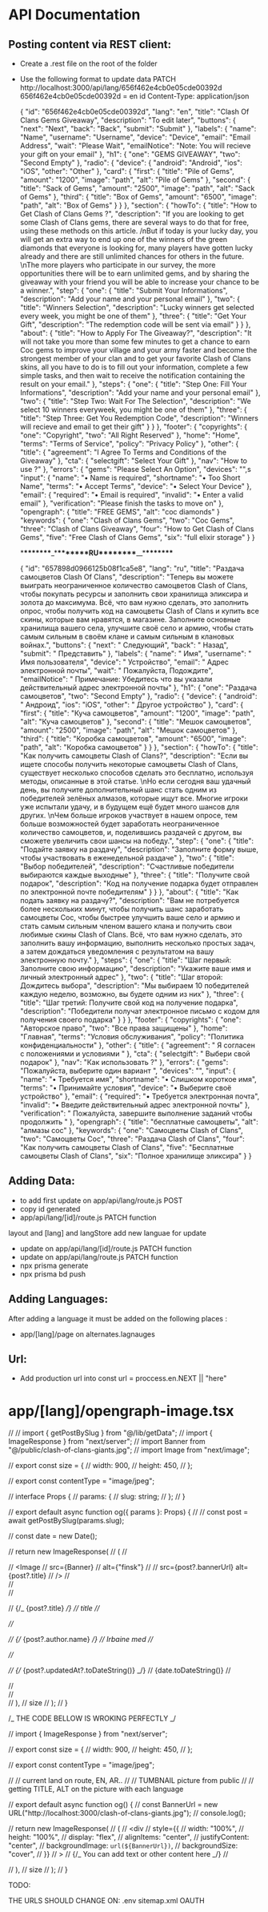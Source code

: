 # API Documentation

## Posting content via REST client:

- Create a .rest file on the root of the folder
- Use the following format to update data
  PATCH http://localhost:3000/api/lang/656f462e4cb0e05cde00392d  
   656f462e4cb0e05cde00392d = en id
  Content-Type: application/json

  {
  "id": "656f462e4cb0e05cde00392d",
  "lang": "en",
  "title": "Clash Of Clans Gems Giveaway",
  "description": "To edit later",
  "buttons": {
  "next": "Next",
  "back": "Back",
  "submit": "Submit"
  },
  "labels": {
  "name": "Name",
  "username": "Username",
  "device": "Device",
  "email": "Email Address",
  "wait": "Please Wait",
  "emailNotice": "Note: You will recieve your gift on your email"
  },
  "h1": {
  "one": "GEMS GIVEAWAY",
  "two": "Second Empty"
  },
  "radio": {
  "device": {
  "android": "Android",
  "ios": "iOS",
  "other": "Other"
  },
  "card": {
  "first": {
  "title": "Pile of Gems",
  "amount": "1200",
  "image": "path",
  "alt": "Pile of Gems"
  },
  "second": {
  "title": "Sack of Gems",
  "amount": "2500",
  "image": "path",
  "alt": "Sack of Gems"
  },
  "third": {
  "title": "Box of Gems",
  "amount": "6500",
  "image": "path",
  "alt": "Box of Gems"
  }
  }
  },
  "section": {
  "howTo": {
  "title": "How to Get Clash of Clans Gems ?",
  "description": "If you are looking to get some Clash of Clans gems, there are several ways to do that for free, using these methods on this article. /nBut if today is your lucky day, you will get an extra way to end up one of the winners of the green diamonds that everyone is looking for, many players have gotten lucky already and there are still unlimited chances for others in the future. \nThe more players who participate in our survey, the more opportunities there will be to earn unlimited gems, and by sharing the giveaway with your friend you will be able to increase your chance to be a winner.",
  "step": {
  "one": {
  "title": "Submit Your Informations",
  "description": "Add your name and your personal email"
  },
  "two": {
  "title": "Winners Selection",
  "description": "Lucky winners get selected every week, you might be one of them"
  },
  "three": {
  "title": "Get Your Gift",
  "description": "The redemption code will be sent via email"
  }
  }
  },
  "about": {
  "title": "How to Apply For The Giveaway?",
  "description": "It will not take you more than some few minutes to get a chance to earn Coc gems to improve your village and your army faster and become the strongest member of your clan and to get your favorite Clash of Clans skins, all you have to do is to fill out your information, complete a few simple tasks, and then wait to receive the notification containing the result on your email."
  },
  "steps": {
  "one": {
  "title": "Step One: Fill Your Informations",
  "description": "Add your name and your personal email"
  },
  "two": {
  "title": "Step Two: Wait For The Selection",
  "description": "We select 10 winners everyweek, you might be one of them"
  },
  "three": {
  "title": "Step Three: Get You Redemption Code",
  "description": "Winners will recieve and email to get their gift"
  }
  }
  },
  "footer": {
  "copyrights": {
  "one": "Copyright",
  "two": "All Right Reserved"
  },
  "home": "Home",
  "terms": "Terms of Service",
  "policy": "Privacy Policy"
  },
  "other": {
  "title": {
  "agreement": "I Agree To Terms and Conditions of the Giveaway"
  },
  "cta": {
  "selectgift": "Select Your Gift"
  },
  "nav": "How to use ?"
  },
  "errors": {
  "gems": "Please Select An Option",
  "devices": "",s
  "input": {
  "name": "• Name is required",
  "shortname": "• Too Short Name",
  "terms": "• Accept Terms",
  "device": "• Select Your Device"
  },
  "email": {
  "required": "• Email is required",
  "invalid": "• Enter a valid email"
  },
  "verification": "Please finish the tasks to move on"
  },
  "opengraph": {
  "title": "FREE GEMS",
  "alt": "coc diamonds"
  }
  "keywords": {
  "one": "Clash of Clans Gems",
  "two": "Coc Gems",
  "three": "Clash of Clans Giveaway",
  "four": "How to Get Clash of Clans Gems",
  "five": "Free Clash of Clans Gems",
  "six": "full elixir storage"
  }
  }

  \***\*\*\*\*\*\*\***\_\***\*\*\*\*\*\*\***RU\***\*\*\*\*\*\*\***\_\_\***\*\*\*\*\*\*\***

  {
  "id": "657898d0966125b08f1ca5e8",
  "lang": "ru",
  "title": "Раздача самоцветов Clash Of Clans",
  "description": "Теперь вы можете выиграть неограниченное количество самоцветов Clash of Clans, чтобы покупать ресурсы и заполнить свои хранилища эликсира и золота до максимума. Всё, что вам нужно сделать, это заполнить опрос, чтобы получить код на самоцветы Clash of Clans и купить все скины, которые вам нравятся, в магазине. Заполните основные хранилища вашего села, улучшите своё село и армию, чтобы стать самым сильным в своём клане и самым сильным в клановых войнах.",
  "buttons": {
  "next": " Следующий",
  "back": " Назад",
  "submit": " Представить"
  },
  "labels": {
  "name": " Имя",
  "username": " Имя пользователя",
  "device": " Устройство",
  "email": " Адрес электронной почты",
  "wait": " Пожалуйста, Подождите",
  "emailNotice": " Примечание: Убедитесь что вы указали действительный адрес электронной почты"
  },
  "h1": {
  "one": "Раздача самоцветов",
  "two": "Second Empty"
  },
  "radio": {
  "device": {
  "android": " Андроид",
  "ios": "iOS",
  "other": " Другое устройство"
  },
  "card": {
  "first": {
  "title": "Куча самоцветов",
  "amount": "1200",
  "image": "path",
  "alt": "Куча самоцветов"
  },
  "second": {
  "title": "Мешок самоцветов",
  "amount": "2500",
  "image": "path",
  "alt": "Мешок самоцветов"
  },
  "third": {
  "title": "Коробка самоцветов",
  "amount": "6500",
  "image": "path",
  "alt": "Коробка самоцветов"
  }
  }
  },
  "section": {
  "howTo": {
  "title": "Как получить самоцветы Clash of Clans?",
  "description": "Если вы ищете способы получить некоторые самоцветы Clash of Clans, существует несколько способов сделать это бесплатно, используя методы, описанные в этой статье. \nНо если сегодня ваш удачный день, вы получите дополнительный шанс стать одним из победителей зелёных алмазов, которые ищут все. Многие игроки уже испытали удачу, и в будущем ещё будет много шансов для других. \nЧем больше игроков участвует в нашем опросе, тем больше возможностей будет заработать неограниченное количество самоцветов, и, поделившись раздачей с другом, вы сможете увеличить свои шансы на победу.",
  "step": {
  "one": {
  "title": "Подайте заявку на раздачу",
  "description": "Заполните форму выше, чтобы участвовать в еженедельной раздаче"
  },
  "two": {
  "title": "Выбор победителей",
  "description": "Счастливые победители выбираются каждые выходные"
  },
  "three": {
  "title": "Получите свой подарок",
  "description": "Код на получение подарка будет отправлен по электронной почте победителям"
  }
  }
  },
  "about": {
  "title": "Как подать заявку на раздачу?",
  "description": "Вам не потребуется более нескольких минут, чтобы получить шанс заработать самоцветы Coc, чтобы быстрее улучшить ваше село и армию и стать самым сильным членом вашего клана и получить свои любимые скины Clash of Clans. Всё, что вам нужно сделать, это заполнить вашу информацию, выполнить несколько простых задач, а затем дождаться уведомления с результатом на вашу электронную почту."
  },
  "steps": {
  "one": {
  "title": "Шаг первый: Заполните свою информацию",
  "description": "Укажите ваше имя и личный электронный адрес"
  },
  "two": {
  "title": "Шаг второй: Дождитесь выбора",
  "description": "Мы выбираем 10 победителей каждую неделю, возможно, вы будете одним из них"
  },
  "three": {
  "title": "Шаг третий: Получите свой код на получение подарка",
  "description": "Победители получат электронное письмо с кодом для получения своего подарка"
  }
  }
  },
  "footer": {
  "copyrights": {
  "one": "Авторское право",
  "two": "Все права защищены"
  },
  "home": "Главная",
  "terms": "Условия обслуживания",
  "policy": "Политика конфиденциальности"
  },
  "other": {
  "title": {
  "agreement": " Я согласен с положениями и условиями "
  },
  "cta": {
  "selectgift": " Выбери свой подарок"
  },
  "nav": "Как использовать ?"
  },
  "errors": {
  "gems": "Пожалуйста, выберите один вариант ",
  "devices": "",
  "input": {
  "name": "• Требуется имя",
  "shortname": "• Слишком короткое имя",
  "terms": "• Принимайте условия",
  "device": "• Выберите своё устройство"
  },
  "email": {
  "required": "• Требуется электронная почта",
  "invalid": "• Введите действительный адрес электронной почты"
  },
  "verification": " Пожалуйста, завершите выполнение заданий чтобы продолжить "
  },
  "opengraph": {
  "title": "бесплатные самоцветы",
  "alt": "алмазы coc"
  },
  "keywords": {
  "one": "Самоцветы Clash of Clans",
  "two": "Самоцветы Coc",
  "three": "Раздача Clash of Clans",
  "four": "Как получить самоцветы Clash of Clans",
  "five": "Бесплатные самоцветы Clash of Clans",
  "six": "Полное хранилище эликсира"
  }
  }

## Adding Data:

- to add first update on app/api/lang/route.js POST
- copy id generated
- app/api/lang/[id]/route.js PATCH function

layout and [lang] and langStore add new languae
for update

- update on app/api/lang/[id]/route.js PATCH function
- update on app/api/lang/route.js PATCH function
- npx prisma generate
- npx prisma bd push

## Adding Languages:

After adding a language it must be added on the following places :

- app/[lang]/page on alternates.lagnauges

## Url:

- Add production url into const url = proccess.en.NEXT || "here"

# app/[lang]/opengraph-image.tsx

// // import { getPostBySlug } from "@/lib/getData";
// import { ImageResponse } from "next/server";
// import Banner from "@/public/clash-of-clans-giants.jpg";
// import Image from "next/image";

// export const size = {
// width: 900,
// height: 450,
// };

// export const contentType = "image/jpeg";

// interface Props {
// params: {
// slug: string;
// };
// }

// export default async function og({ params }: Props) {
// // const post = await getPostBySlug(params.slug);

// const date = new Date();

// return new ImageResponse(
// (
// <div tw="relative flex items-center justify-center">
// <Image
// src={Banner}
// alt={"finsk"}
// // src={post?.bannerUrl} alt={post?.title}
// />
// <div tw="absolute flex bg-black opacity-50 inset-0 " />
// <div tw="absolute flex items-center top-2 w-full ">
// <p tw="text-white text-4xl flex font-bold m-5">
// {/_ {post?.title} _/}
// title
// </p>
// <p tw="text-indigo-200 text-xl flex font-bold m-5">
// {/_ {post?.author.name} _/}
// Irbaine med
// </p>
// <p tw="text-purple-200 text-xl flex font-bold m-5">
// {/_ {post?.updatedAt?.toDateString()} _/}
// {date.toDateString()}
// </p>
// </div>
// </div>
// ),
// size
// );
// }

/_ THE CODE BELLOW IS WROKING PERFECTLY _/

// import { ImageResponse } from "next/server";

// export const size = {
// width: 900,
// height: 450,
// };

// export const contentType = "image/jpeg";

// // current land on route, EN, AR..
// // TUMBNAIL picture from public
// // getting TITLE, ALT on the picture with each language

// export default async function og() {
// const BannerUrl = new URL("http://localhost:3000/clash-of-clans-giants.jpg");
// console.log();

// return new ImageResponse(
// (
// <div
// style={{
//           width: "100%",
//           height: "100%",
//           display: "flex",
//           alignItems: "center",
//           justifyContent: "center",
//           backgroundImage: `url(${BannerUrl})`,
//           backgroundSize: "cover",
//         }}
// >
// {/_ You can add text or other content here _/}
// </div>
// ),
// size
// );
// }

TODO:

THE URLS SHOULD CHANGE ON:
.env
sitemap.xml
OAUTH
